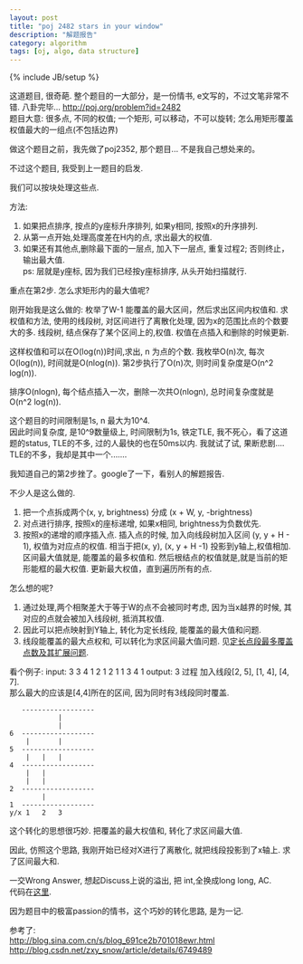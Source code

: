 ```yaml
---
layout: post
title: "poj 2482 stars in your window"
description: "解题报告"
category: algorithm
tags: [oj, algo, data structure]
---
```

{% include JB/setup %}


这道题目, 很奇葩.
整个题目的一大部分，是一份情书, e文写的，不过文笔非常不错.
八卦完毕...
<http://poj.org/problem?id=2482>   
题目大意:
很多点, 不同的权值; 一个矩形, 可以移动，不可以旋转;
怎么用矩形覆盖权值最大的一组点(不包括边界)   

做这个题目之前，我先做了poj2352, 那个题目... 不是我自己想处来的。

不过这个题目, 我受到上一题目的启发.

我们可以按块处理这些点.

方法:

1.  如果把点排序, 按点的y座标升序排列, 如果y相同, 按照x的升序排列.
2.  从第一点开始,处理高度差在H内的点, 求出最大的权值.
3.  如果还有其他点,删除最下面的一层点, 加入下一层点, 重复过程2;
    否则终止，输出最大值.   
    ps: 层就是y座标, 因为我们已经按y座标排序, 从头开始扫描就行.

重点在第2步.
怎么求矩形内的最大值呢?

刚开始我是这么做的:
枚举了W-1 能覆盖的最大区间，然后求出区间内权值和.
求权值和方法, 使用的线段树, 对区间进行了离散化处理, 因为x的范围比点的个数要大的多.
线段树, 结点保存了某个区间上的,权值. 权值在点插入和删除的时候更新.

这样权值和可以在O(log(n))时间,求出, n 为点的个数.
我枚举O(n)次, 每次O(log(n)), 时间就是O(nlog(n)).
第2步执行了O(n)次, 则时间复杂度是O(n^2 log(n)).

排序O(nlogn), 每个结点插入一次，删除一次共O(nlogn), 总时间复杂度就是O(n^2 log(n)).

这个题目的时间限制是1s, n 最大为10^4.   
因此时间复杂度, 是10^9数量级上, 时间限制为1s, 铁定TLE, 我不死心，看了这道题的status, TLE的不多, 过的人最快的也在50ms以内.
我就试了试, 果断悲剧.... TLE的不多，我却是其中一个.......

我知道自己的第2步挫了。google了一下，看别人的解题报告.

不少人是这么做的.

1.  把一个点拆成两个(x, y, brightness) 分成 (x + W, y, -brightness)
2.  对点进行排序, 按照x的座标递增, 如果x相同, brightness为负数优先.
3.  按照x的递增的顺序插入点. 插入点的时候, 加入向线段树加入区间 (y, y + H - 1), 权值为对应点的权值.
    相当于把(x, y), (x, y + H -1) 投影到y轴上,权值相加.
    区间最大值就是, 能覆盖的最多权值和.
    然后根结点的权值就是,就是当前的矩形能框的最大权值. 更新最大权值，直到遍历所有的点.   

怎么想的呢?

1.  通过处理,两个相聚差大于等于W的点不会被同时考虑, 因为当x越界的时候, 其对应的点就会被加入线段树, 抵消其权值.
2.  因此可以把点映射到Y轴上, 转化为定长线段, 能覆盖的最大值和问题.
3.  线段能覆盖的最大点权和, 可以转化为求区间最大值问题. 见[定长点段最多覆盖点数及其扩展问题][2].

看个例子:
    input:
    3 3 4
    1 2 1
    2 1 1
    3 4 1
    output: 3
过程
加入线段[2, 5], [1, 4], [4, 7].   
那么最大的应该是[4,4]所在的区间, 因为同时有3线段同时覆盖.

       ------------------
                |
                |
    6  ------------------
        |       |
    5  ------------------
        |   |   |
    4  ------------------
        |   |
        |   |
    2  ------------------
            |
    1  ------------------
    y/x 1   2   3


这个转化的思想很巧妙.
把覆盖的最大权值和, 转化了求区间最大值.

因此, 仿照这个思路, 我刚开始已经对X进行了离散化, 就把线段投影到了x轴上.  求了区间最大和.

一交Wrong Answer, 想起Discuss上说的溢出, 把 int,全换成long long, AC.   
代码在[这里][1].

因为题目中的极富passion的情书，这个巧妙的转化思路, 是为一记.

参考了:   
<http://blog.sina.com.cn/s/blog_691ce2b701018ewr.html>   
<http://blog.csdn.net/zxy_snow/article/details/6749489>

[1]: https://github.com/fly2best/oj/blob/master/poj/segment_tree/stars_in_your_window_2482_v3.cc
[2]: /algorithm/2013/03/15/segement-cover-point/
